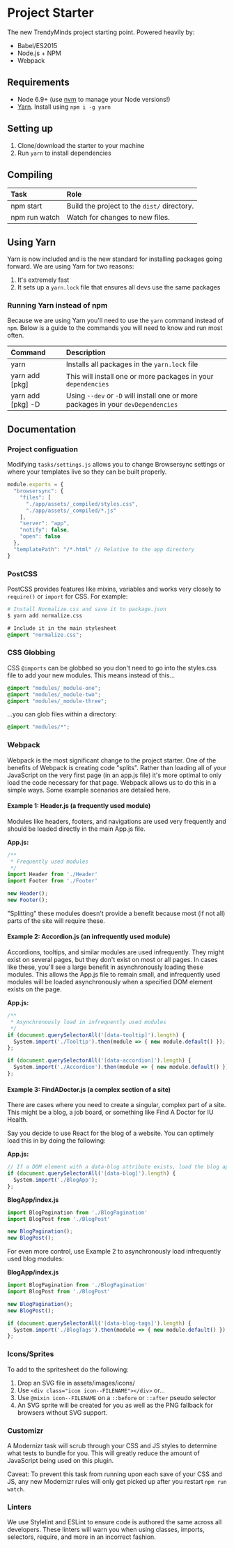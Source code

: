 # Project Starter
The new TrendyMinds project starting point. Powered heavily by:

* Babel/ES2015
* Node.js + NPM
* Webpack

## Requirements
* Node 6.9+ (use [nvm](https://github.com/creationix/nvm) to manage your Node versions!)
* [Yarn](https://yarnpkg.com/). Install using `npm i -g yarn`

## Setting up
1. Clone/download the starter to your machine
2. Run `yarn` to install dependencies

## Compiling
| Task          | Role                                              |
|:--------------|:--------------------------------------------------|
| npm start     | Build the project to the `dist/` directory.       |
| npm run watch | Watch for changes to new files.                   |

## Using Yarn
Yarn is now included and is the new standard for installing packages going forward. We are using Yarn for two reasons:

1. It's extremely fast
2. It sets up a `yarn.lock` file that ensures all devs use the same packages

### Running Yarn instead of npm
Because we are using Yarn you'll need to use the `yarn` command instead of `npm`. Below is a guide to the commands you will need to know and run most often.

| Command           | Description                                                                       |
|:------------------|:----------------------------------------------------------------------------------|
| yarn              | Installs all packages in the `yarn.lock` file                                     |
| yarn add [pkg]    | This will install one or more packages in your `dependencies`                     |
| yarn add [pkg] -D | Using `--dev` or `-D` will install one or more packages in your `devDependencies` |

## Documentation

### Project configuation
Modifying `tasks/settings.js` allows you to change Browsersync settings or where your templates live so they can be built properly.

```js
module.exports = {
  "browsersync": {
    "files": [
      "./app/assets/_compiled/styles.css",
      "./app/assets/_compiled/*.js"
    ],
    "server": "app",
    "notify": false,
    "open": false
  },
  "templatePath": "/*.html" // Relative to the app directory
}
```

### PostCSS
PostCSS provides features like mixins, variables and works very closely to `require()` or `import` for CSS. For example:

```bash
# Install Normalize.css and save it to package.json
$ yarn add normalize.css
```

```css
# Include it in the main stylesheet
@import "normalize.css";
```

### CSS Globbing
CSS `@imports` can be globbed so you don't need to go into the styles.css file to add your new modules. This means instead of this...

```css
@import "modules/_module-one";
@import "modules/_module-two";
@import "modules/_module-three";
```

...you can glob files within a directory:

```css
@import "modules/*";
```

### Webpack

Webpack is the most significant change to the project starter. One of the benefits of Webpack is creating code "splits". Rather than loading all of your JavaScript on the very first page (in an app.js file) it's more optimal to only load the code necessary for that page. Webpack allows us to do this in a simple ways. Some example scenarios are detailed here.

#### Example 1: Header.js (a frequently used module)
Modules like headers, footers, and navigations are used very frequently and should be loaded directly in the main App.js file.

**App.js:**
```js
/**
 * Frequently used modules
 */
import Header from './Header'
import Footer from './Footer'

new Header();
new Footer();
```

"Splitting" these modules doesn't provide a benefit because most (if not all) parts of the site will require these.

#### Example 2: Accordion.js (an infrequently used module)
Accordions, tooltips, and similar modules are used infrequently. They might exist on several pages, but they don't exist on most or all pages. In cases like these, you'll see a large benefit in asynchronously loading these modules. This allows the App.js file to remain small, and infrequently used modules will be loaded asynchronously when a specified DOM element exists on the page.

**App.js:**
```js
/**
 * Asynchronously load in infrequently used modules
 */
if (document.querySelectorAll('[data-tooltip]').length) {
  System.import('./Tooltip').then(module => { new module.default() });
};

if (document.querySelectorAll('[data-accordion]').length) {
  System.import('./Accordion').then(module => { new module.default() });
};
```

#### Example 3: FindADoctor.js (a complex section of a site)
There are cases where you need to create a singular, complex part of a site. This might be a blog, a job board, or something like Find A Doctor for IU Health.

Say you decide to use React for the blog of a website. You can optimely load this in by doing the following:

**App.js:**
```js
// If a DOM element with a data-blog attribute exists, load the blog application
if (document.querySelectorAll('[data-blog]').length) {
  System.import('./BlogApp');
};
```

**BlogApp/index.js**
```js
import BlogPagination from './BlogPagination'
import BlogPost from './BlogPost'

new BlogPagination();
new BlogPost();
```

For even more control, use Example 2 to asynchronously load infrequently used blog modules:

**BlogApp/index.js**
```js
import BlogPagination from './BlogPagination'
import BlogPost from './BlogPost'

new BlogPagination();
new BlogPost();

if (document.querySelectorAll('[data-blog-tags]').length) {
  System.import('./BlogTags').then(module => { new module.default() });
};
```

### Icons/Sprites
To add to the spritesheet do the following:

1. Drop an SVG file in assets/images/icons/
2. Use `<div class="icon icon--FILENAME"></div>` or...
3. Use `@mixin icon--FILENAME` on a `::before` or `::after` pseudo selector
4. An SVG sprite will be created for you as well as the PNG fallback for browsers without SVG support.

### Customizr
A Modernizr task will scrub through your CSS and JS styles to determine what tests to bundle for you. This will greatly reduce the amount of JavaScript being used on this plugin.

Caveat: To prevent this task from running upon each save of your CSS and JS, any new Modernizr rules will only get picked up after you restart `npm run watch`.

### Linters
We use Stylelint and ESLint to ensure code is authored the same across all developers. These linters will warn you when using classes, imports, selectors, require, and more in an incorrect fashion.

